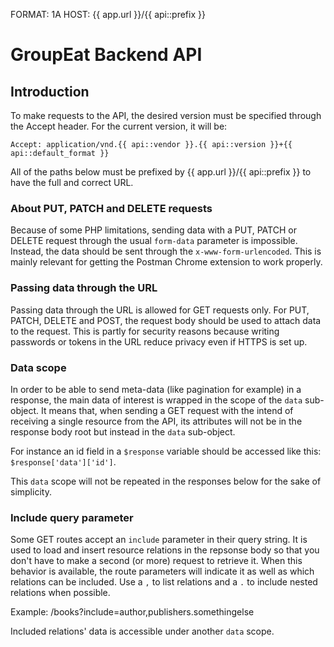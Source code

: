 FORMAT: 1A
HOST: {{ app.url }}/{{ api::prefix }}

# GroupEat Backend API

## Introduction

To make requests to the API, the desired version must be specified through the Accept header. For the current version, it will be:

```http
Accept: application/vnd.{{ api::vendor }}.{{ api::version }}+{{ api::default_format }}
```

All of the paths below must be prefixed by {{ app.url }}/{{ api::prefix }} to have the full and correct URL.

### About PUT, PATCH and DELETE requests

Because of some PHP limitations, sending data with a PUT, PATCH or DELETE request through the usual `form-data` parameter is impossible. Instead, the data should be sent through the `x-www-form-urlencoded`. This is mainly relevant for getting the Postman Chrome extension to work properly.

### Passing data through the URL

Passing data through the URL is allowed for GET requests only. For PUT, PATCH, DELETE and POST, the request body should be used to attach data to the request. This is partly for security reasons because writing passwords or tokens in the URL reduce privacy even if HTTPS is set up.

### Data scope

In order to be able to send meta-data (like pagination for example) in a response, the main data of interest is wrapped in the scope of the `data` sub-object. It means that, when sending a GET request with the intend of receiving a single resource from the API, its attributes will not be in the response body root but instead in the `data` sub-object.

For instance an id field in a `$response` variable should be accessed like this: `$response['data']['id']`.

This `data` scope will not be repeated in the responses below for the sake of simplicity.

### Include query parameter

Some GET routes accept an `include` parameter in their query string. It is used to load and insert resource relations in the repsonse body so that you don't have to make a second (or more) request to retrieve it. When this behavior is available, the route parameters will indicate it as well as which relations can be included. Use a `,` to list relations and a `.` to include nested relations when possible.

Example: /books?include=author,publishers.somethingelse

Included relations' data is accessible under another `data` scope.
